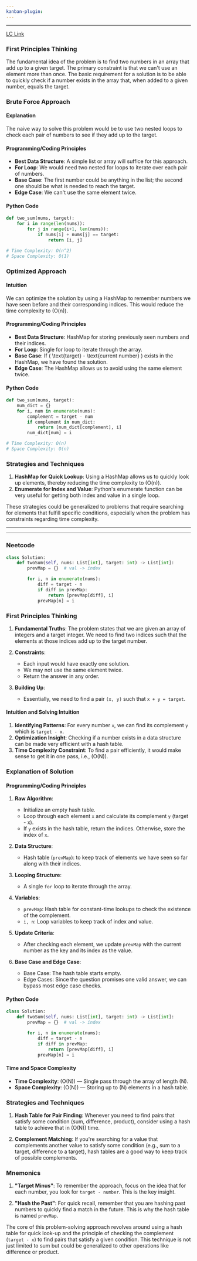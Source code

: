 ```yaml
---
kanban-plugin:
---
```

---
[LC Link](https://leetcode.com/problems/two-sum/)
### First Principles Thinking

The fundamental idea of the problem is to find two numbers in an array that add up to a given target. The primary constraint is that we can't use an element more than once. The basic requirement for a solution is to be able to quickly check if a number exists in the array that, when added to a given number, equals the target.

### Brute Force Approach

#### Explanation

The naive way to solve this problem would be to use two nested loops to check each pair of numbers to see if they add up to the target.

#### Programming/Coding Principles

- **Best Data Structure**: A simple list or array will suffice for this approach.
- **For Loop**: We would need two nested for loops to iterate over each pair of numbers.
- **Base Case**: The first number could be anything in the list; the second one should be what is needed to reach the target.
- **Edge Case**: We can't use the same element twice.

#### Python Code

```python
def two_sum(nums, target):
    for i in range(len(nums)):
        for j in range(i+1, len(nums)):
            if nums[i] + nums[j] == target:
                return [i, j]

# Time Complexity: O(n^2)
# Space Complexity: O(1)
```

### Optimized Approach

#### Intuition

We can optimize the solution by using a HashMap to remember numbers we have seen before and their corresponding indices. This would reduce the time complexity to \(O(n)\).

#### Programming/Coding Principles

- **Best Data Structure**: HashMap for storing previously seen numbers and their indices.
- **For Loop**: Single for loop to iterate through the array.
- **Base Case**: If \( \text{target} - \text{current number} \) exists in the HashMap, we have found the solution.
- **Edge Case**: The HashMap allows us to avoid using the same element twice.

#### Python Code

```python
def two_sum(nums, target):
    num_dict = {}
    for i, num in enumerate(nums):
        complement = target - num
        if complement in num_dict:
            return [num_dict[complement], i]
        num_dict[num] = i

# Time Complexity: O(n)
# Space Complexity: O(n)
```

### Strategies and Techniques

1. **HashMap for Quick Lookup**: Using a HashMap allows us to quickly look up elements, thereby reducing the time complexity to \(O(n)\).
2. **Enumerate for Index and Value**: Python's enumerate function can be very useful for getting both index and value in a single loop.
  
These strategies could be generalized to problems that require searching for elements that fulfill specific conditions, especially when the problem has constraints regarding time complexity.


---
---
### Neetcode

```python
class Solution:
    def twoSum(self, nums: List[int], target: int) -> List[int]:
        prevMap = {}  # val -> index

        for i, n in enumerate(nums):
            diff = target - n
            if diff in prevMap:
                return [prevMap[diff], i]
            prevMap[n] = i

```

### First Principles Thinking

1. **Fundamental Truths**: The problem states that we are given an array of integers and a target integer. We need to find two indices such that the elements at those indices add up to the target number. 

2. **Constraints**: 
    - Each input would have exactly one solution.
    - We may not use the same element twice.
    - Return the answer in any order.

3. **Building Up**: 
    - Essentially, we need to find a pair `(x, y)` such that `x + y = target`.
  
#### Intuition and Solving Intuition

1. **Identifying Patterns**: For every number `x`, we can find its complement `y` which is `target - x`. 
2. **Optimization Insight**: Checking if a number exists in a data structure can be made very efficient with a hash table.
3. **Time Complexity Constraint**: To find a pair efficiently, it would make sense to get it in one pass, i.e., \(O(N)\).

### Explanation of Solution

#### Programming/Coding Principles

1. **Raw Algorithm**:
    - Initialize an empty hash table.
    - Loop through each element `x` and calculate its complement `y` (target - x).
    - If `y` exists in the hash table, return the indices. Otherwise, store the index of `x`.

2. **Data Structure**: 
    - Hash table (`prevMap`): to keep track of elements we have seen so far along with their indices.

3. **Looping Structure**: 
    - A single `for` loop to iterate through the array.

4. **Variables**: 
    - `prevMap`: Hash table for constant-time lookups to check the existence of the complement.
    - `i, n`: Loop variables to keep track of index and value.

5. **Update Criteria**: 
    - After checking each element, we update `prevMap` with the current number as the key and its index as the value.

6. **Base Case and Edge Case**: 
    - Base Case: The hash table starts empty.
    - Edge Cases: Since the question promises one valid answer, we can bypass most edge case checks.

#### Python Code

```python
class Solution:
    def twoSum(self, nums: List[int], target: int) -> List[int]:
        prevMap = {}  # val -> index

        for i, n in enumerate(nums):
            diff = target - n
            if diff in prevMap:
                return [prevMap[diff], i]
            prevMap[n] = i
```

#### Time and Space Complexity

- **Time Complexity**: \(O(N)\) — Single pass through the array of length \(N\).
- **Space Complexity**: \(O(N)\) — Storing up to \(N\) elements in a hash table.

### Strategies and Techniques

1. **Hash Table for Pair Finding**: Whenever you need to find pairs that satisfy some condition (sum, difference, product), consider using a hash table to achieve that in \(O(N)\) time.
  
2. **Complement Matching**: If you're searching for a value that complements another value to satisfy some condition (e.g., sum to a target, difference to a target), hash tables are a good way to keep track of possible complements.

### Mnemonics

1. **"Target Minus"**: To remember the approach, focus on the idea that for each number, you look for `target - number`. This is the key insight.
  
2. **"Hash the Past"**: For quick recall, remember that you are hashing past numbers to quickly find a match in the future. This is why the hash table is named `prevMap`.

The core of this problem-solving approach revolves around using a hash table for quick look-up and the principle of checking the complement (`target - x`) to find pairs that satisfy a given condition. This technique is not just limited to sum but could be generalized to other operations like difference or product.